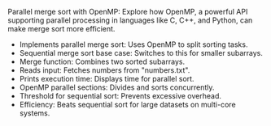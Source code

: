 Parallel merge sort with OpenMP:
Explore how OpenMP, a powerful API supporting parallel processing in languages like C, C++, and Python, can make merge sort more efficient.
- Implements parallel merge sort: Uses OpenMP to split sorting tasks.
- Sequential merge sort base case: Switches to this for smaller subarrays.
- Merge function: Combines two sorted subarrays.
- Reads input: Fetches numbers from "numbers.txt".
- Prints execution time: Displays time for parallel sort.
- OpenMP parallel sections: Divides and sorts concurrently.
- Threshold for sequential sort: Prevents excessive overhead.
- Efficiency: Beats sequential sort for large datasets on multi-core systems.
